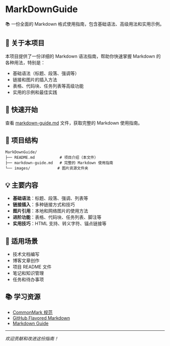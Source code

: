 # MarkDownGuide

📚 一份全面的 Markdown 格式使用指南，包含基础语法、高级用法和实用示例。

## 📖 关于本项目

本项目提供了一份详细的 Markdown 语法指南，帮助你快速掌握 Markdown 的各种用法，特别是：
- 基础语法（标题、段落、强调等）
- 链接和图片的插入方法
- 表格、代码块、任务列表等高级功能
- 实用的示例和最佳实践

## 🚀 快速开始

查看 [markdown-guide.md](./markdown-guide.md) 文件，获取完整的 Markdown 使用指南。

## 📁 项目结构

```
MarkDownGuide/
├── README.md           # 项目介绍（本文件）
├── markdown-guide.md   # 完整的 Markdown 使用指南
└── images/            # 图片资源文件夹
```

## 💡 主要内容

- **基础语法**：标题、段落、强调、列表等
- **链接插入**：多种链接方式和技巧
- **图片引用**：本地和网络图片的使用方法
- **进阶功能**：表格、代码块、任务列表、脚注等
- **实用技巧**：HTML 支持、转义字符、锚点链接等

## 🎯 适用场景

- 技术文档编写
- 博客文章创作
- 项目 README 文件
- 笔记和知识管理
- 任务和待办事项

## 📚 学习资源

- [CommonMark 规范](https://commonmark.org/)
- [GitHub Flavored Markdown](https://github.github.com/gfm/)
- [Markdown Guide](https://www.markdownguide.org/)

---

*欢迎贡献和改进这份指南！*
